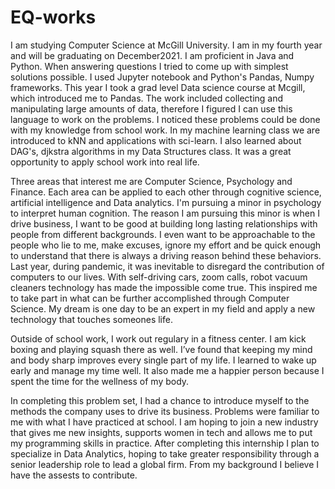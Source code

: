 # EQ-works


I am studying Computer Science at McGill University. I am in my fourth year and will be graduating on December2021. I am proficient in Java and Python. When answering questions I tried to come up with simplest solutions possible. I used Jupyter notebook and Python's Pandas, Numpy frameworks. This year I took a grad level Data science course at Mcgill, which introduced me to Pandas. The work included collecting and manipulating large amounts of data, therefore I figured I can use this language to work on the problems. I noticed these problems could be done with my knowledge from school work. In my machine learning class we are introduced to kNN and applications with sci-learn. I also learned about DAG's, djkstra algorithms in my Data Structures class. It was a great opportunity to apply school work into real life. 

Three areas that interest me are Computer Science, Psychology and Finance. Each area can be applied to each other through cognitive science, artificial intelligence and Data analytics. I'm pursuing a minor in psychology to interpret human cognition. The reason I am pursuing this minor is when I drive business, I want to be good at building long lasting relationships with people from different backgrounds. I even want to be approachable to the people who lie to me, make excuses, ignore my effort and be quick enough to understand that there is always a driving reason behind these behaviors. Last year, during pandemic, it was inevitable to disregard the contribution of computers to our lives. With self-driving cars, zoom calls, robot vacuum cleaners technology has made the impossible come true. This inspired me to take part in what can be further accomplished through Computer Science. My dream is one day to be an expert in my field and apply a new technology that touches someones life. 

Outside of school work, I work out regulary in a fitness center. I am kick boxing and playing squash there as well. I’ve found that keeping my mind and body sharp improves every single part of my life. I learned to wake up early and manage my time well. It also made me a happier person because I spent the time for the wellness of my body. 

In completing this problem set, I had a chance to introduce myself to the methods the company uses to drive its business. Problems were familiar to me with what I have practiced at school. I am hoping to join a new industry that gives me new insights, supports women in tech and allows me to put my programming skills in practice.
After completing this internship I plan to specialize in Data Analytics, hoping to take greater responsibility through a senior leadership role to lead a global firm. From my background I believe I have the assests to contribute. 






